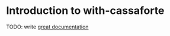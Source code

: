 # Introduction to with-cassaforte

TODO: write [great documentation](http://jacobian.org/writing/what-to-write/)
